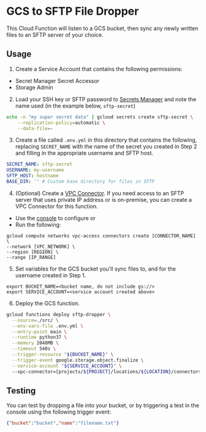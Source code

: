 # GCS to SFTP File Dropper
This Cloud Function will listen to a GCS bucket, then sync any newly written files to an SFTP server of your choice.

## Usage
1. Create a Service Account that contains the following permissions:
* Secret Manager Secret Accessor
* Storage Admin

2. Load your SSH key or SFTP password to [Secrets Manager](https://cloud.google.com/secret-manager/docs) and note the name used (in the example below, `sftp-secret`)
```bash
echo -n "my super secret data" | gcloud secrets create sftp-secret \
    --replication-policy=automatic \
    --data-file=-
```

3. Create a file called `.env.yml` in this directory that contains the following, replacing `SECRET_NAME` with the name of the secret you created in Step 2 and filling in the appropriate username and SFTP host.
```yml
SECRET_NAME: sftp-secret
USERNAME: my-username
SFTP_HOST: hostname
BASE_DIR: '' # Custom base directory for files in SFTP
```

4. (Optional) Create a [VPC Connector](https://cloud.google.com/vpc/docs/configure-serverless-vpc-access). If you need access to an SFTP server that uses private IP address or is on-premise, you can create a VPC Connector for this function.
* Use the [console](https://cloud.google.com/vpc/docs/configure-serverless-vpc-access#creating_a_connector) to configure or
* Run the following:
```
gcloud compute networks vpc-access connectors create [CONNECTOR_NAME] \
--network [VPC_NETWORK] \
--region [REGION] \
--range [IP_RANGE]
```

5. Set variables for the GCS bucket you'll sync files to, and for the username created in Step 1.
```
export BUCKET_NAME=<bucket name, do not include gs://>
export SERVICE_ACCOUNT=<service account created above>
```

6. Deploy the GCS function.
```bash
gcloud functions deploy sftp-dropper \
  --source=./src/ \
  --env-vars-file .env.yml \
  --entry-point main \
  --runtime python37 \
  --memory 2048MB \
  --timeout 540s \
  --trigger-resource "${BUCKET_NAME}" \
  --trigger-event google.storage.object.finalize \
  --service-account "${SERVICE_ACCOUNT}" \ 
  --vpc-connector=[projects/${PROJECT}/locations/${LOCATION}/connectors/${CONNECTOR}]
```

## Testing
You can test by dropping a file into your bucket, or by triggering a test in the console using the following trigger event:
```json
{"bucket":"bucket","name":"filename.txt"}
```
